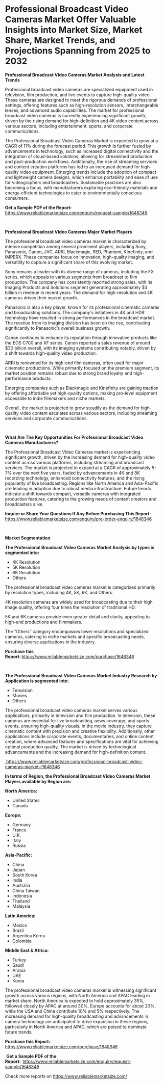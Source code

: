 <p><h1>Professional Broadcast Video Cameras Market Offer Valuable Insights into Market Size, Market Share, Market Trends, and Projections Spanning from 2025 to 2032</h1></p><p><strong>Professional Broadcast Video Cameras Market Analysis and Latest Trends</strong></p>
<p><p>Professional broadcast video cameras are specialized equipment used in television, film production, and live events to capture high-quality video. These cameras are designed to meet the rigorous demands of professional settings, offering features such as high-resolution sensors, interchangeable lenses, and advanced audio capabilities. The market for professional broadcast video cameras is currently experiencing significant growth, driven by the rising demand for high-definition and 4K video content across various sectors, including entertainment, sports, and corporate communications.</p><p>The Professional Broadcast Video Cameras Market is expected to grow at a CAGR of 11% during the forecast period. This growth is further fueled by advancements in technology, such as increased digital connectivity and the integration of cloud-based solutions, allowing for streamlined production and post-production workflows. Additionally, the rise of streaming services and content creation platforms has led to an increased demand for high-quality video equipment. Emerging trends include the adoption of compact and lightweight camera designs, which enhance portability and ease of use for videographers and broadcasters. Sustainable practices are also becoming a focus, with manufacturers exploring eco-friendly materials and energy-efficient technologies to cater to environmentally conscious consumers.</p></p>
<p><strong>Get a Sample PDF of the Report:&nbsp;</strong> <a href="https://www.reliablemarketsize.com/enquiry/request-sample/1648346?utm_campaign=2769&utm_medium=2&utm_source=Github&utm_content=ia&utm_term=09042025&utm_id=professional-broadcast-video-cameras">https://www.reliablemarketsize.com/enquiry/request-sample/1648346</a></p>
<p>&nbsp;</p>
<p><strong>Professional Broadcast Video Cameras Major Market Players</strong></p>
<p><p>The professional broadcast video cameras market is characterized by intense competition among several prominent players, including Sony, Panasonic, Canon, JVC, ARRI, Blackmagic, RED, Phantom, Kinefinity, and IMPERX. These companies focus on innovation, high-quality imaging, and versatility to capture a significant share of this evolving market.</p><p>Sony remains a leader with its diverse range of cameras, including the FX series, which appeals to various segments from broadcast to film production. The company has consistently reported strong sales, with its Imaging Products and Solutions segment generating approximately $3 billion in revenue in recent years. The demand for high-resolution and 4K cameras drives their market growth.</p><p>Panasonic is also a key player, known for its professional cinematic cameras and broadcasting solutions. The company's initiatives in 4K and HDR technology have resulted in strong performances in the broadcast market. The revenue from its imaging division has been on the rise, contributing significantly to Panasonic’s overall business growth.</p><p>Canon continues to enhance its reputation through innovative products like the EOS C700 and XF series. Canon reported a sales revenue of around $30 billion overall, with its imaging systems contributing notably, driven by a shift towards high-quality video production.</p><p>ARRI is renowned for its high-end film cameras, often used for major cinematic productions. While primarily focused on the premium segment, its market position remains robust due to strong brand loyalty and high-performance products.</p><p>Emerging companies such as Blackmagic and Kinefinity are gaining traction by offering affordable yet high-quality options, making pro-level equipment accessible to indie filmmakers and niche markets.</p><p>Overall, the market is projected to grow steadily as the demand for high-quality video content escalates across various sectors, including streaming services and corporate communications.</p></p>
<p>&nbsp;</p>
<p><strong>What Are The Key Opportunities For Professional Broadcast Video Cameras Manufacturers?</strong></p>
<p><p>The Professional Broadcast Video Cameras market is experiencing significant growth, driven by the increasing demand for high-quality video content across various platforms, including streaming and broadcast services. The market is projected to expand at a CAGR of approximately 5-7% over the next five years, fueled by advancements in 4K and 8K recording technology, enhanced connectivity features, and the rising popularity of live broadcasting. Regions like North America and Asia-Pacific are leading in adoption due to robust media infrastructure. Future trends indicate a shift towards compact, versatile cameras with integrated production features, catering to the growing needs of content creators and broadcasters alike.</p></p>
<p><strong>Inquire or Share Your Questions If Any Before Purchasing This Report:</strong> <a href="https://www.reliablemarketsize.com/enquiry/pre-order-enquiry/1648346?utm_campaign=2769&utm_medium=2&utm_source=Github&utm_content=ia&utm_term=09042025&utm_id=professional-broadcast-video-cameras">https://www.reliablemarketsize.com/enquiry/pre-order-enquiry/1648346</a></p>
<p>&nbsp;</p>
<p><strong>Market Segmentation</strong></p>
<p><strong>The Professional Broadcast Video Cameras Market Analysis by types is segmented into:</strong></p>
<p><ul><li>4K Resolution</li><li>5K Resolution</li><li>6K Resolution</li><li>Others</li></ul></p>
<p><p>The professional broadcast video cameras market is categorized primarily by resolution types, including 4K, 5K, 6K, and Others. </p><p>4K resolution cameras are widely used for broadcasting due to their high image quality, offering four times the resolution of traditional HD. </p><p>5K and 6K cameras provide even greater detail and clarity, appealing to high-end productions and filmmakers. </p><p>The “Others” category encompasses lower resolutions and specialized cameras, catering to niche markets and specific broadcasting needs, ensuring diverse applications in the industry.</p></p>
<p><strong>Purchase this Report:&nbsp;</strong><a href="https://www.reliablemarketsize.com/purchase/1648346?utm_campaign=2769&utm_medium=2&utm_source=Github&utm_content=ia&utm_term=09042025&utm_id=professional-broadcast-video-cameras">https://www.reliablemarketsize.com/purchase/1648346</a></p>
<p>&nbsp;</p>
<p><strong>The Professional Broadcast Video Cameras Market Industry Research by Application is segmented into:</strong></p>
<p><ul><li>Television</li><li>Movies</li><li>Others</li></ul></p>
<p><p>The professional broadcast video cameras market serves various applications, primarily in television and film production. In television, these cameras are essential for live broadcasting, news coverage, and sports events, ensuring high-quality visuals. In the movie industry, they capture cinematic content with precision and creative flexibility. Additionally, other applications include corporate events, documentaries, and online content creation, where advanced features and specifications are vital for achieving optimal production quality. The market is driven by technological advancements and the increasing demand for high-definition content.</p></p>
<p><a href="https://www.reliablemarketsize.com/professional-broadcast-video-cameras-market-r1648346?utm_campaign=2769&utm_medium=2&utm_source=Github&utm_content=ia&utm_term=09042025&utm_id=professional-broadcast-video-cameras">&nbsp;https://www.reliablemarketsize.com/professional-broadcast-video-cameras-market-r1648346</a></p>
<p><strong>In terms of Region, the Professional Broadcast Video Cameras Market Players available by Region are:</strong></p>
<p>
    <p> <strong> North America: </strong>
        <ul>
            <li>United States</li>
            <li>Canada</li>
        </ul>
        </p> 
    <p> <strong> Europe: </strong>
        <ul>
            <li>Germany</li>
            <li>France</li>
            <li>U.K.</li>
            <li>Italy</li>
            <li>Russia</li>
        </ul>
        </p> 
    <p> <strong> Asia-Pacific: </strong>
        <ul>
            <li>China</li>
            <li>Japan</li>
            <li>South Korea</li>
            <li>India</li>
            <li>Australia</li>
            <li>China Taiwan</li>
            <li>Indonesia</li>
            <li>Thailand</li>
            <li>Malaysia</li>
        </ul>
        </p> 
    <p> <strong> Latin America: </strong>
        <ul>
            <li>Mexico</li>
            <li>Brazil</li>
            <li>Argentina Korea</li>
            <li>Colombia</li>
        </ul>
        </p> 
    <p> <strong> Middle East & Africa: </strong>
        <ul>
            <li>Turkey</li>
            <li>Saudi</li>
            <li>Arabia</li>
            <li>UAE</li>
            <li>Korea</li>
        </ul>
    </p>
    </p>
<p><p>The professional broadcast video cameras market is witnessing significant growth across various regions, with North America and APAC leading in market share. North America is expected to hold approximately 35%, followed closely by APAC at around 30%. Europe accounts for about 20%, while the USA and China contribute 10% and 5% respectively. The increasing demand for high-quality broadcasting and advancements in camera technology are anticipated to drive expansion in these regions, particularly in North America and APAC, which are poised to dominate future trends.</p></p>
<p><strong>Purchase this Report: </strong><a href="https://www.reliablemarketsize.com/purchase/1648346?utm_campaign=2769&utm_medium=2&utm_source=Github&utm_content=ia&utm_term=09042025&utm_id=professional-broadcast-video-cameras">https://www.reliablemarketsize.com/purchase/1648346</a></p>
<p>&nbsp;<strong>Get a Sample PDF of the Report:&nbsp;&nbsp;</strong><a href="https://www.reliablemarketsize.com/enquiry/request-sample/1648346?utm_campaign=2769&utm_medium=2&utm_source=Github&utm_content=ia&utm_term=09042025&utm_id=professional-broadcast-video-cameras">https://www.reliablemarketsize.com/enquiry/request-sample/1648346</a></p>
<p><strong></strong></p>
<p>Check more reports on <a href="https://www.reliablemarketsize.com/?utm_campaign=2769&utm_medium=2&utm_source=Github&utm_content=ia&utm_term=09042025&utm_id=professional-broadcast-video-cameras">https://www.reliablemarketsize.com/</a></p>